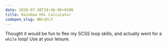 ```yaml
---
date: 2020-07-30T19:46:00+0100
title: Rainbow HSL Calculator
codepen_slug: WNrqYLV
---
```


<code-pen slug="{{ codepen_slug }}"></code-pen>

Thought it would be fun to flex my SCSS loop skills, and actually went for a `while` loop! Use at your leisure.
